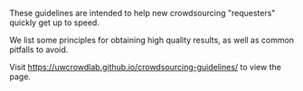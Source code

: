 These guidelines are intended to help new crowdsourcing "requesters" quickly
get up to speed.

We list some principles for obtaining high quality results, as well as
common pitfalls to avoid.

Visit https://uwcrowdlab.github.io/crowdsourcing-guidelines/ to view the page.
